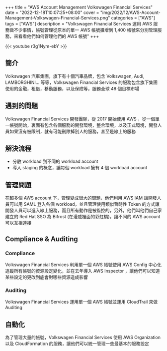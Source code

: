 +++
title = "AWS Account Management Volkswagen Financial Services"
date = "2022-12-18T10:07:25+08:00"
cover = "img/2022/12/AWS-Account-Management-Volkswagen-Financial-Services.png"
categories = ["AWS"]
tags = ["AWS"]
description = "Volkswagen Financial Services 運用 AWS 服務做不少事情，帳號管理從原本的單一 AWS 帳號擴增到 1,400 帳號來分別管理服務，來看看他們如何管理他們的 AWS 帳號"
+++

{{< youtube r3g1Nym-ebY >}}

## 簡介
Volkswagen 汽車集團，旗下有十個汽車品牌，包含 Volkswagen, Audi, LAMBORGHINI... 等等，Volkswagen Financial Services 的服務包含旗下集團使用的金融，租借，移動服務，以及保險等，服務全球 48 個目標市場

## 遇到的問題
Volkswagen Financial Services 開發團隊，從 2017 開始使用 AWS ，從一個單一帳號開始，裏面有包含各個服務的開發環境，整合環境，以及正式環境，開發人員如果沒有被限制，就有可能刪除掉別人的服務，甚至是線上的服務

## 解決流程
 - 分散 workload 到不同的 workload account
 - 導入 staging 的概念，讓每個 workload 擁有 4 個 workload account

## 管理問題
在超多個 AWS account 下，管理變成很大的問題，他們利用 AWS IAM 讓開發人員可以用 SAML 登入各個 workload，並且管理使用類似暫時性 Token 的方式讓開發人員可以進入線上服務，而且所有動作是被監控的，另外，他們叫他們自己家建立的 Red Hat SSO 為 Bifrost (在漫威裡面的彩虹橋)，讓不同的 AWS account 可以互相連接

## Compliance & Auditing
### Compliance
Volkswagen Financial Services 利用單一個 AWS 帳號使用 AWS Config 中心化追蹤所有帳號的資源設定變化，並在去年導入 AWS Inspector ，讓他們可以知道某些設定的更改到底會對哪些資源造成影響


### Auditing
Volkswagen Financial Services 運用單一個 AWS 帳號並運用 CloudTrail 來做 Auditing

## 自動化
為了管理大量的帳號，Volkswagen Financial Services 使用 AWS Organization 以及 CloudFormation 的服務，讓他們可以統一管理一些最基本的服務設定
